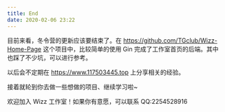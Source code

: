 ```yaml
---
title: End
date: 2020-02-06 23:22
---
```


目前来看，冬令营的更新应该要结束了。在 <https://github.com/TGclub/Wizz-Home-Page> 这个项目中，比较简单的使用 Gin 完成了工作室首页的后端。其中也踩了不少坑，可以进行参考。

以后会不定期在 <https://www.117503445.top> 上分享相关的经验。

接着就轮到你去做一些想做的项目、继续学习啦~

欢迎加入 Wizz 工作室！如果你有意愿，可以联系 QQ:2254528916
